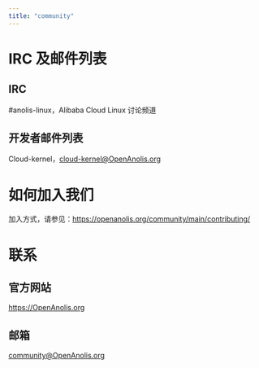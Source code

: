 ```yaml
---
title: "community"
---
```


# IRC 及邮件列表

## IRC

\#anolis-linux，Alibaba Cloud Linux 讨论频道

## 开发者邮件列表

Cloud-kernel，[cloud-kernel@OpenAnolis.org](mailto:cloud-kernel@OpenAnolis.org)

# 如何加入我们

加入方式，请参见：https://openanolis.org/community/main/contributing/

# 联系

## 官方网站

https://OpenAnolis.org

## 邮箱

[community@OpenAnolis.org](mailto:community@OpenAnolis.org)